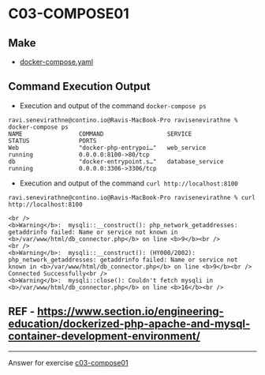 # C03-COMPOSE01

## Make
- [docker-compose.yaml](docker-compose.yaml)

## Command Execution Output

- Execution and output of the command `docker-compose ps`

```
ravi.senevirathne@contino.io@Ravis-MacBook-Pro ravisenevirathne % docker-compose ps
NAME                COMMAND                  SERVICE             STATUS              PORTS
Web                 "docker-php-entrypoi…"   web_service         running             0.0.0.0:8100->80/tcp
db                  "docker-entrypoint.s…"   database_service    running             0.0.0.0:3306->3306/tcp
```

- Execution and output of the command `curl http://localhost:8100`

```
ravi.senevirathne@contino.io@Ravis-MacBook-Pro ravisenevirathne % curl http://localhost:8100

<br />
<b>Warning</b>:  mysqli::__construct(): php_network_getaddresses: getaddrinfo failed: Name or service not known in <b>/var/www/html/db_connector.php</b> on line <b>9</b><br />
<br />
<b>Warning</b>:  mysqli::__construct(): (HY000/2002): php_network_getaddresses: getaddrinfo failed: Name or service not known in <b>/var/www/html/db_connector.php</b> on line <b>9</b><br />
Connected Successfully<br />
<b>Warning</b>:  mysqli::close(): Couldn't fetch mysqli in <b>/var/www/html/db_connector.php</b> on line <b>16</b><br />
```
## REF - https://www.section.io/engineering-education/dockerized-php-apache-and-mysql-container-development-environment/

<!-- Don't change anything below this point-->
<!-- Before commiting, remove both commented lines--> 
***
Answer for exercise [c03-compose01](https://github.com/devopsacademyau/academy/blob/af3225a3436f263164e8daebc6bbd1ef3122b900/classes/03class/exercises/c03-compose01/README.md)